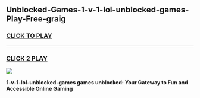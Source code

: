 
## Unblocked-Games-1-v-1-lol-unblocked-games-Play-Free-graig
<h3>
<a href="https://premium76.site?title=1-v-1-lol-unblocked-games&ref=21A">CLICK TO PLAY</a></h3>
<hr>

<h3>
<a href="https://premium76.site?title=1-v-1-lol-unblocked-games&ref=21A">CLICK 2 PLAY</a>
  
</h3>

<a href="https://premium76.site?title=1-v-1-lol-unblocked-games&ref=21A"><img src="https://clearcache.store/games.png"></a>


**1-v-1-lol-unblocked-games games unblocked: Your Gateway to Fun and Accessible Online Gaming**
